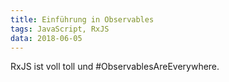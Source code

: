 ```yaml
---
title: Einführung in Observables
tags: JavaScript, RxJS
data: 2018-06-05
---
```


RxJS ist voll toll und #ObservablesAreEverywhere.